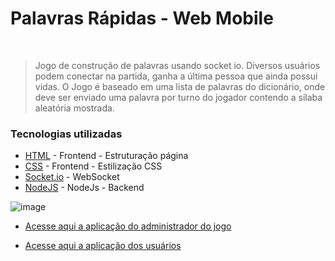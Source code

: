# Palavras Rápidas - Web Mobile


&nbsp;
> Jogo de construção de palavras usando socket io.
> Diversos usuários podem conectar na partida, ganha a última pessoa que ainda possui vidas. 
> O Jogo é baseado em uma lista de palavras do dicionário, onde deve ser enviado uma palavra por turno do jogador contendo a sílaba aleatória mostrada. 


### Tecnologias utilizadas


* [HTML](https://developer.mozilla.org/en-US/docs/Web/HTML) - Frontend - Estruturação página
* [CSS](https://developer.mozilla.org/en-US/docs/Web/CSS) - Frontend - Estilização CSS
* [Socket.io](https://socket.io/pt-br/) - WebSocket
* [NodeJS](https://nodejs.org/en) - NodeJs - Backend
  
![image](https://github.com/user-attachments/assets/a52c9259-fa35-474f-ae75-ad1d910ddcc1)


* [Acesse aqui a aplicação do administrador do jogo](https://palavrarapida.onrender.com/admin/)

* [Acesse aqui a aplicação dos usuários](https://palavrarapida.onrender.com/client/)


